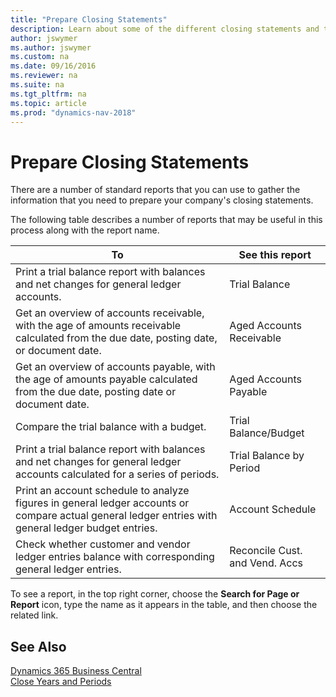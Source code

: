 ```yaml
---
title: "Prepare Closing Statements"
description: Learn about some of the different closing statements and their corresponding reports.
author: jswymer
ms.author: jswymer
ms.custom: na
ms.date: 09/16/2016
ms.reviewer: na
ms.suite: na
ms.tgt_pltfrm: na
ms.topic: article
ms.prod: "dynamics-nav-2018"
---
```

# Prepare Closing Statements
There are a number of standard reports that you can use to gather the information that you need to prepare your company's closing statements.

The following table describes a number of reports that may be useful in this process along with the report name.


|                                                                          To                                                                          |        See this report         |
|------------------------------------------------------------------------------------------------------------------------------------------------------|--------------------------------|
|                               Print a trial balance report with balances and net changes for general ledger accounts.                                |         Trial Balance          |
|       Get an overview of accounts receivable, with the age of amounts receivable calculated from the due date, posting date, or document date.       |    Aged Accounts Receivable    |
|          Get an overview of accounts payable, with the age of amounts payable calculated from the due date, posting date or document date.           |     Aged Accounts Payable      |
|                                                       Compare the trial balance with a budget.                                                       |      Trial Balance/Budget      |
|              Print a trial balance report with balances and net changes for general ledger accounts calculated for a series of periods.              |    Trial Balance by Period     |
| Print an account schedule to analyze figures in general ledger accounts or compare actual general ledger entries with general ledger budget entries. |        Account Schedule        |
|                         Check whether customer and vendor ledger entries balance with corresponding general ledger entries.                          | Reconcile Cust. and Vend. Accs |

To see a report, in the top right corner, choose the **Search for Page or Report** icon, type the name as it appears in the table, and then choose the related link.
## See Also
[Dynamics 365 Business Central](/dynamics365/business-central/)  
[Close Years and Periods](year-close-years-periods.md)
